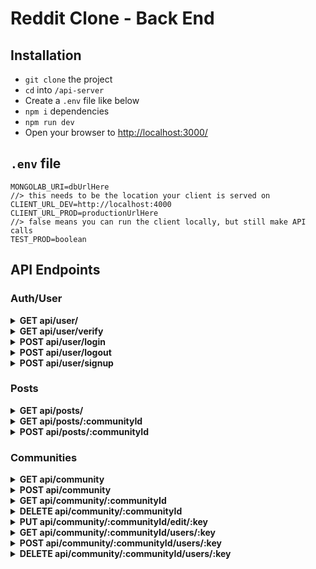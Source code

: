 # Reddit Clone - Back End

## Installation

- `git clone` the project
- `cd` into `/api-server`
- Create a `.env` file like below
- `npm i` dependencies
- `npm run dev`
- Open your browser to [http://localhost:3000/](http://localhost:3000/)

## `.env` file

```
MONGOLAB_URI=dbUrlHere
//> this needs to be the location your client is served on
CLIENT_URL_DEV=http://localhost:4000
CLIENT_URL_PROD=productionUrlHere
//> false means you can run the client locally, but still make API calls
TEST_PROD=boolean
```

## API Endpoints

<!-- AUTH/USER ENDPOINTS -->

### Auth/User

<!-- NEW DROPDOWN -->
<details>
<summary><strong>GET api/user/</strong></summary>

#### Required:

```
Currently nothing
```

#### Response:

```javascript
Status Code: 200
[
  { allUserObjects }
]

Status Code: 400
{ message: 'errorMessage' }
```

</details>

<!-- NEW DROPDOWN -->
<details>
<summary><strong>GET api/user/verify</strong></summary>

#### Required:

```javascript
{
  headers: {
    Authorization: "validSessionID";
  }
}
```

#### Response:

```javascript
Status Code: 200
{ user }

Status Code: 401
{ message: 'errorMessage' }
```

</details>
 
<!-- NEW DROPDOWN -->
<details>
<summary><strong>POST api/user/login</strong></summary>

#### Required:

```jsx
const fetchOptions = {
  body: {
    username,
    password
  }
};
```

#### Response:

```javascript
Status Code: 200
{ user }

Status Code: 400, 401, 404
{ message: 'customErrorMessage' }
```

</details>
  
<!-- NEW DROPDOWN -->
<details>
<summary><strong>POST api/user/logout</strong></summary>

#### Required:

```jsx
const fetchOptions = {
  body: {
    userId
  }
};
```

#### Response:

```javascript
Status Code: 200
{ message: 'Successful logout' }

Status Code: 400
{ message: 'errorMessage' }
```

</details>
 
<!-- NEW DROPDOWN -->
<details>
<summary><strong>POST api/user/signup</strong></summary>

#### Required:

```jsx
const fetchOptions = {
  body: {
    email, // unique
    password, // minLength:8 _ maxLength:60
    username // unique _ minLength:3 _ maxLength:20
  }
};
```

#### Response:

```javascript
Status Code: 200
{ user }

Status Code: 400
{ message: 'errorMessage' }
```

</details>

<!-- POSTS ENDPOINTS -->

### Posts

<!-- NEW DROPDOWN -->
<details>
<summary><strong>GET api/posts/</strong></summary>

#### Required:

```
Nothing
```

#### Response:

```javascript
Status Code: 200
[
  { allPostObjects }
]

Status Code: 400
{ message: 'errorMessage' }
```

</details>

<!-- NEW DROPDOWN -->
<details>
<summary><strong>GET api/posts/:communityId</strong></summary>

#### Required:

```
Nothing
```

#### Response:

```javascript
Status Code: 200
[
  { allCommunityPostObjects }
]

Status Code: 400
{ message: 'errorMessage' }
```

</details>

<!-- NEW DROPDOWN -->
<details>
<summary><strong>POST api/posts/:communityId</strong></summary>

#### Required:

```javascript
const fetchOptions = {
  body: {
    title, // unique _ minLength:4 _ maxLength:300
    body,
    author,
    community
  }
};
```

#### Response:

```javascript
Status Code: 200
{ post }

Status Code: 400
{ message: 'errorMessage' }
```

</details>

<!-- POSTS ENDPOINTS -->

### Communities

<!-- NEW DROPDOWN -->
<details>
<summary><strong>GET api/community</strong></summary>

#### Required:

```
Nothing
```

#### Response:

```javascript
Status Code: 200
[ { allCommunityObjects } ]

Status Code: 400
{ message: 'errorMessage' }
```

</details>

<!-- NEW DROPDOWN -->
<details>
<summary><strong>POST api/community</strong></summary>

#### Required:

```javascript
const fetchOptions = {
  body: {
    name,
    topics, // array of topic _id's
    description,
    communityType, // string === public | restricted | private
    isOver18, // boolean - true, if NSFW
    userId // user's _id
  }
};
```

#### Response:

```javascript
Status Code: 201
{ newCommunity, updatedUser }

Status Code: 400
{ message: 'errorMessage' }
```

</details>

<!-- NEW DROPDOWN -->
<details>
<summary><strong>GET api/community/:communityId</strong></summary>

#### Required:

```
Nothing
```

#### Response:

```javascript
Status Code: 200
{ community }

Status Code: 400
{ message: 'errorMessage' }
```

</details>

<!-- NEW DROPDOWN -->
<details>
<summary><strong>DELETE api/community/:communityId</strong></summary>

#### Required:

```
Nothing
```

#### Response:

```javascript
Status Code: 200
{ deletedCommunity }

Status Code: 400
{ message: 'errorMessage' }
```

</details>

<!-- NEW DROPDOWN -->
<details>
<summary><strong>PUT api/community/:communityId/edit/:key</strong></summary>

#### Required:

```javascript
// key param must be one of the following
const acceptableKeys = ["name", "description", "rules"];
```

#### Response:

```javascript
Status Code: 200
{ updatedCommunity }

Status Code: 400
{ message: 'errorMessage' }
```

</details>

<!-- NEW DROPDOWN -->
<details>
<summary><strong>GET api/community/:communityId/users/:key</strong></summary>

#### Required:

```javascript
// key param must be one of the following
const acceptableKeys = ["members", "moderators", "administrators"];
```

#### Response:

```javascript
Status Code: 200
[{ username: 'userId' }]

Status Code: 400
{ message: 'errorMessage' }
```

</details>

<!-- NEW DROPDOWN -->
<details>
<summary><strong>POST api/community/:communityId/users/:key</strong></summary>

#### Required:

```jsx
// key param must be one of the following
const acceptableKeys = ["members", "moderators", "administrators"];
const fetchOptions = {
  body: {
    userId
  }
};
```

#### Response:

```javascript
Status Code: 200
{ updatedCommunity }

Status Code: 400
{ message: 'errorMessage' }
```

</details>

<!-- NEW DROPDOWN -->
<details>
<summary><strong>DELETE api/community/:communityId/users/:key</strong></summary>

#### Required:

```jsx
// key param must be one of the following
const acceptableKeys = ["members", "moderators", "administrators"];
const fetchOptions = {
  body: {
    userId
  }
};
```

#### Response:

```javascript
Status Code: 200
{ updatedCommunity }

Status Code: 400
{ message: 'errorMessage' }
```

</details>
